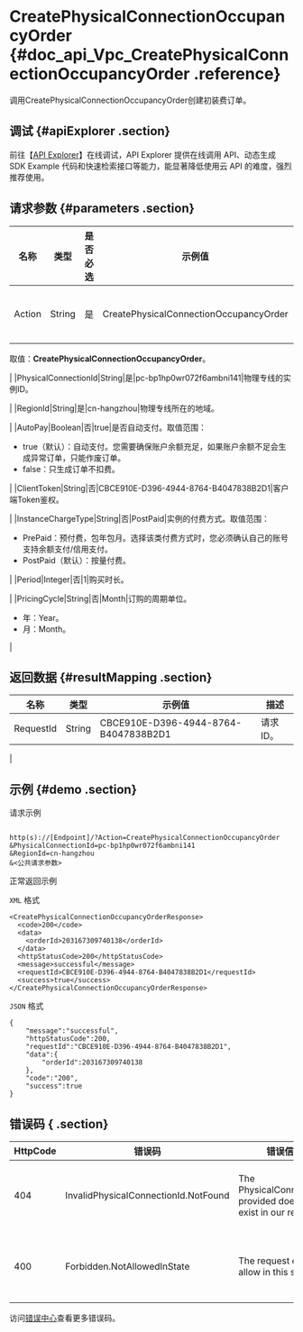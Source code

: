 # CreatePhysicalConnectionOccupancyOrder {#doc_api_Vpc_CreatePhysicalConnectionOccupancyOrder .reference}

调用CreatePhysicalConnectionOccupancyOrder创建初装费订单。

## 调试 {#apiExplorer .section}

前往【[API Explorer](https://api.aliyun.com/#product=Vpc&api=CreatePhysicalConnectionOccupancyOrder)】在线调试，API Explorer 提供在线调用 API、动态生成 SDK Example 代码和快速检索接口等能力，能显著降低使用云 API 的难度，强烈推荐使用。

## 请求参数 {#parameters .section}

|名称|类型|是否必选|示例值|描述|
|--|--|----|---|--|
|Action|String|是|CreatePhysicalConnectionOccupancyOrder|要执行的操作。

 取值：**CreatePhysicalConnectionOccupancyOrder**。

 |
|PhysicalConnectionId|String|是|pc-bp1hp0wr072f6ambni141|物理专线的实例ID。

 |
|RegionId|String|是|cn-hangzhou|物理专线所在的地域。

 |
|AutoPay|Boolean|否|true|是否自动支付。取值范围：

 -   true（默认）：自动支付。您需要确保账户余额充足，如果账户余额不足会生成异常订单，只能作废订单。
-   false：只生成订单不扣费。

 |
|ClientToken|String|否|CBCE910E-D396-4944-8764-B4047838B2D1|客户端Token鉴权。

 |
|InstanceChargeType|String|否|PostPaid|实例的付费方式。取值范围：

 -   PrePaid：预付费，包年包月。选择该类付费方式时，您必须确认自己的账号支持余额支付/信用支付。
-   PostPaid（默认）：按量付费。

 |
|Period|Integer|否|1|购买时长。

 |
|PricingCycle|String|否|Month|订购的周期单位。

 -   年：Year。
-   月：Month。

 |

## 返回数据 {#resultMapping .section}

|名称|类型|示例值|描述|
|--|--|---|--|
|RequestId|String|CBCE910E-D396-4944-8764-B4047838B2D1|请求ID。

 |

## 示例 {#demo .section}

请求示例

``` {#request_demo}

http(s)://[Endpoint]/?Action=CreatePhysicalConnectionOccupancyOrder
&PhysicalConnectionId=pc-bp1hp0wr072f6ambni141
&RegionId=cn-hangzhou
&<公共请求参数>

```

正常返回示例

`XML` 格式

``` {#xml_return_success_demo}
<CreatePhysicalConnectionOccupancyOrderResponse>
  <code>200</code>
  <data>
    <orderId>203167309740138</orderId>
  </data>
  <httpStatusCode>200</httpStatusCode>
  <message>successful</message>
  <requestId>CBCE910E-D396-4944-8764-B4047838B2D1</requestId>
  <success>true</success>
</CreatePhysicalConnectionOccupancyOrderResponse>

```

`JSON` 格式

``` {#json_return_success_demo}
{
	"message":"successful",
	"httpStatusCode":200,
	"requestId":"CBCE910E-D396-4944-8764-B4047838B2D1",
	"data":{
		"orderId":203167309740138
	},
	"code":"200",
	"success":true
}
```

## 错误码 { .section}

|HttpCode|错误码|错误信息|描述|
|--------|---|----|--|
|404|InvalidPhysicalConnectionId.NotFound|The PhysicalConnectionId provided does not exist in our records.|该物理专线不存在。|
|400|Forbidden.NotAllowedInState|The request does not allow in this state.|该状态无法执行请求。|

访问[错误中心](https://error-center.alibabacloud.com/status/product/Vpc)查看更多错误码。


